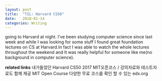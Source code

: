 ```yaml
---
layout: post
title:  "TIL: Harvard CS50"
date:   2018-01-14
categories: Writing
---
```


going to Harvard at night.
I’ve been studying computer science since last week and while I was looking for some stuff I found great foundation lectures on CS at Harvard.In fact I was able to watch the whole lectures throughout the weekend and It was really helpful for someone like me(no background in computer science).

**related links**
내가들었던 Harvard CS50 2017
MIT오픈코스 / 강의자료와 테스트자료도 함께 제공 MIT Open Course
다양한 무료 코스를 확인 할 수 있는 edx.org

